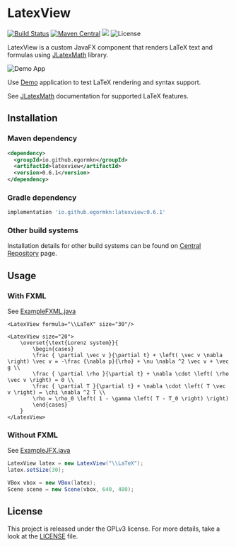 # LatexView

[![Build Status](https://travis-ci.com/egormkn/latexview.svg?branch=master)](https://travis-ci.com/egormkn/latexview) [![Maven Central](https://img.shields.io/maven-central/v/io.github.egormkn/latexview.svg)](https://search.maven.org/artifact/io.github.egormkn/latexview/) [![](https://img.shields.io/nexus/r/https/oss.sonatype.org/io.github.egormkn/latexview.svg)](https://oss.sonatype.org/content/repositories/releases/io/github/egormkn/latexview/) ![License](https://img.shields.io/github/license/egormkn/latexview.svg)

LatexView is a custom JavaFX component that renders LaTeX text and formulas using [JLatexMath](https://github.com/opencollab/jlatexmath) library.

![Demo App](src/test/resources/demo/demo.png)

Use [Demo](src/test/demo/Demo.java) application to test LaTeX rendering and syntax support.

See [JLatexMath](https://github.com/opencollab/jlatexmath) documentation for supported LaTeX features.

## Installation

### Maven dependency

```xml
<dependency>
  <groupId>io.github.egormkn</groupId>
  <artifactId>latexview</artifactId>
  <version>0.6.1</version>
</dependency>
```

### Gradle dependency

```gradle
implementation 'io.github.egormkn:latexview:0.6.1'
```

### Other build systems

Installation details for other build systems can be found on [Central Repository](https://search.maven.org/artifact/io.github.egormkn/latexview/) page.

## Usage

### With FXML

See [ExampleFXML.java](src/test/java/ExampleFXML.java)

```fxml
<LatexView formula="\\LaTeX" size="30"/>

<LatexView size="20">
    \overset{\text{Lorenz system}}{
        \begin{cases}
        \frac { \partial \vec v }{\partial t} + \left( \vec v \nabla \right) \vec v = -\frac {\nabla p}{\rho} + \nu \nabla ^2 \vec v + \vec g \\
        \frac { \partial \rho }{\partial t} + \nabla \cdot \left( \rho \vec v \right) = 0 \\
        \frac { \partial T }{\partial t} + \nabla \cdot \left( T \vec v \right) = \chi \nabla ^2 T \\
        \rho = \rho_0 \left( 1 - \gamma \left( T - T_0 \right) \right)
        \end{cases}
    }
</LatexView>
```

### Without FXML

See [ExampleJFX.java](src/test/java/ExampleJFX.java)

```java
LatexView latex = new LatexView("\\LaTeX");
latex.setSize(30);

VBox vbox = new VBox(latex);
Scene scene = new Scene(vbox, 640, 480);
```

## License

This project is released under the GPLv3 license.
For more details, take a look at the [LICENSE](LICENSE) file.
